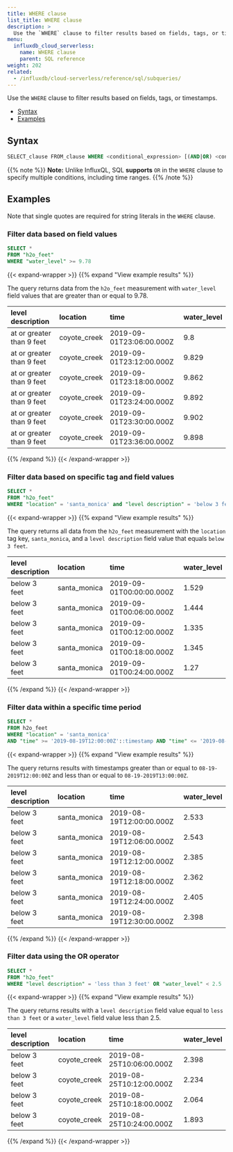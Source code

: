 ```yaml
---
title: WHERE clause
list_title: WHERE clause
description: > 
  Use the `WHERE` clause to filter results based on fields, tags, or timestamps.
menu:
  influxdb_cloud_serverless:
    name: WHERE clause
    parent: SQL reference
weight: 202
related:
  - /influxdb/cloud-serverless/reference/sql/subqueries/
---
```


Use the `WHERE` clause to filter results based on fields, tags, or timestamps.

- [Syntax](#syntax)
- [Examples](#examples)

## Syntax

```sql
SELECT_clause FROM_clause WHERE <conditional_expression> [(AND|OR) <conditional_expression> [...]]
```

{{% note %}}
**Note:** Unlike InfluxQL, SQL **supports** `OR` in the `WHERE` clause to specify multiple conditions, including time ranges.
{{% /note %}}

## Examples

Note that single quotes are required for string literals in the `WHERE` clause. 

### Filter data based on field values

```sql
SELECT * 
FROM "h2o_feet" 
WHERE "water_level" >= 9.78
```

{{< expand-wrapper >}}
{{% expand "View example results" %}}

The query returns data from the `h2o_feet` measurement with `water_level` field values
that are greater than or equal to 9.78.

| level description         | location     | time                     | water_level |
| :------------------------ | :----------- | :----------------------- | :---------- |
| at or greater than 9 feet | coyote_creek | 2019-09-01T23:06:00.000Z | 9.8         |
| at or greater than 9 feet | coyote_creek | 2019-09-01T23:12:00.000Z | 9.829       |
| at or greater than 9 feet | coyote_creek | 2019-09-01T23:18:00.000Z | 9.862       |
| at or greater than 9 feet | coyote_creek | 2019-09-01T23:24:00.000Z | 9.892       |
| at or greater than 9 feet | coyote_creek | 2019-09-01T23:30:00.000Z | 9.902       |
| at or greater than 9 feet | coyote_creek | 2019-09-01T23:36:00.000Z | 9.898       |

{{% /expand %}}
{{< /expand-wrapper >}}


### Filter data based on specific tag and field values

```sql
SELECT * 
FROM "h2o_feet" 
WHERE "location" = 'santa_monica' and "level description" = 'below 3 feet' 
```

{{< expand-wrapper >}}
{{% expand "View example results" %}}

The query returns all data from the `h2o_feet` measurement with the `location` tag key, `santa_monica`,
and a `level description` field value that equals `below 3 feet`.

| level description | location     | time                     | water_level |
| :---------------- | :----------- | :----------------------- | :---------- |
| below 3 feet      | santa_monica | 2019-09-01T00:00:00.000Z | 1.529       |
| below 3 feet      | santa_monica | 2019-09-01T00:06:00.000Z | 1.444       |
| below 3 feet      | santa_monica | 2019-09-01T00:12:00.000Z | 1.335       |
| below 3 feet      | santa_monica | 2019-09-01T00:18:00.000Z | 1.345       |
| below 3 feet      | santa_monica | 2019-09-01T00:24:00.000Z | 1.27        |

{{% /expand %}}
{{< /expand-wrapper >}}

###  Filter data within a specific time period

```sql
SELECT *
FROM h2o_feet 
WHERE "location" = 'santa_monica'
AND "time" >= '2019-08-19T12:00:00Z'::timestamp AND "time" <= '2019-08-19T13:00:00Z'::timestamp 
```

{{< expand-wrapper >}}
{{% expand "View example results" %}}

The query returns results with timestamps greater than or equal to `08-19-2019T12:00:00Z` and
less than or equal to  `08-19-2019T13:00:00Z`.

| level description | location     | time                     | water_level |
| :---------------- | :----------- | :----------------------- | :---------- |
| below 3 feet      | santa_monica | 2019-08-19T12:00:00.000Z | 2.533       |
| below 3 feet      | santa_monica | 2019-08-19T12:06:00.000Z | 2.543       |
| below 3 feet      | santa_monica | 2019-08-19T12:12:00.000Z | 2.385       |
| below 3 feet      | santa_monica | 2019-08-19T12:18:00.000Z | 2.362       |
| below 3 feet      | santa_monica | 2019-08-19T12:24:00.000Z | 2.405       |
| below 3 feet      | santa_monica | 2019-08-19T12:30:00.000Z | 2.398       |

{{% /expand %}}
{{< /expand-wrapper >}}

### Filter data using the OR operator

```sql
SELECT *
FROM "h2o_feet"
WHERE "level description" = 'less than 3 feet' OR "water_level" < 2.5
```

{{< expand-wrapper >}}
{{% expand "View example results" %}}

The query returns results with a `level description` field value equal to `less than 3 feet` or a `water_level` field value less than 2.5.

| level description | location     | time                     | water_level |
| :---------------- | :----------- | :----------------------- | :---------- |
| below 3 feet      | coyote_creek | 2019-08-25T10:06:00.000Z | 2.398       |
| below 3 feet      | coyote_creek | 2019-08-25T10:12:00.000Z | 2.234       |
| below 3 feet      | coyote_creek | 2019-08-25T10:18:00.000Z | 2.064       |
| below 3 feet      | coyote_creek | 2019-08-25T10:24:00.000Z | 1.893       |

{{% /expand %}}
{{< /expand-wrapper >}}
